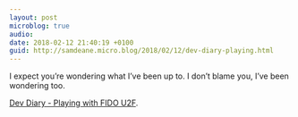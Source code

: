 ```yaml
---
layout: post
microblog: true
audio: 
date: 2018-02-12 21:40:19 +0100
guid: http://samdeane.micro.blog/2018/02/12/dev-diary-playing.html
---
```

I expect you’re wondering what I’ve been up to. I don’t blame you, I’ve been wondering too.

[Dev Diary - Playing with FIDO U2F](http://elegantchaos.com/2018/02/12/playing-with-u2f.html).
